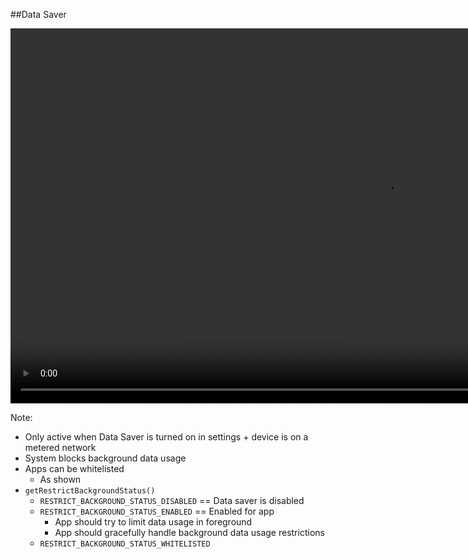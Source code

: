 ##Data Saver

<!--<img src="img/nougat-data-saver-apps.png" height="500" />-->

<video id="choose-video" class="feature-video" height="600" loop="loop" data-mobile-poster="https://www.android.com/static/2016/img/versions/nougat/datasaver-poster.jpg">
    <source class="mp4" src="https://www.android.com/static/2016/videos/nougat/datasaver.mp4" type="video/mp4">
    <source class="webm" src="https://www.android.com/static/2016/videos/nougat/datasaver.webm" type="video/webm">
</video>

Note:
+ Only active when Data Saver is turned on in settings + device is on a metered network
+ System blocks background data usage
+ Apps can be whitelisted
    + As shown
+ `getRestrictBackgroundStatus()`
    + `RESTRICT_BACKGROUND_STATUS_DISABLED` == Data saver is disabled
    + `RESTRICT_BACKGROUND_STATUS_ENABLED` == Enabled for app
        + App should try to limit data usage in foreground
        + App should gracefully handle background data usage restrictions
    + `RESTRICT_BACKGROUND_STATUS_WHITELISTED`